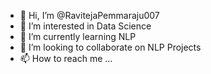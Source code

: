 - 👋 Hi, I’m @RavitejaPemmaraju007
- 👀 I’m interested in Data Science
- 🌱 I’m currently learning NLP
- 💞️ I’m looking to collaborate on NLP Projects
- 📫 How to reach me ...

<!---
RavitejaPemmaraju007/RavitejaPemmaraju007 is a ✨ special ✨ repository because its `README.md` (this file) appears on your GitHub profile.
You can click the Preview link to take a look at your changes.
--->
